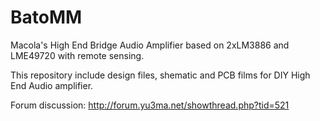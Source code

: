 # BatoMM
Macola's High End Bridge Audio Amplifier based on 2xLM3886 and LME49720 with remote sensing.

This repository include design files, shematic and PCB films for DIY High End Audio amplifier.

Forum discussion: http://forum.yu3ma.net/showthread.php?tid=521
